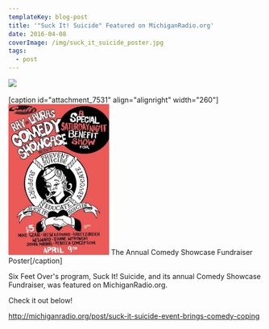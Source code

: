 ```yaml
---
templateKey: blog-post
title: '"Suck It! Suicide" Featured on MichiganRadio.org'
date: 2016-04-08
coverImage: /img/suck_it_suicide_poster.jpg
tags:
  - post
---
```

![](/img/suck_it_suicide_poster-200x300.jpg)

\[caption id="attachment_7531" align="alignright" width="260"]![Suck It! Suicide | Benefit Poster](images/suck_it_suicide_poster-200x300.jpg) The Annual Comedy Showcase Fundraiser Poster\[/caption]

Six Feet Over's program, Suck It! Suicide, and its annual Comedy Showcase Fundraiser, was featured on MichiganRadio.org.

Check it out below!

<http://michiganradio.org/post/suck-it-suicide-event-brings-comedy-coping>